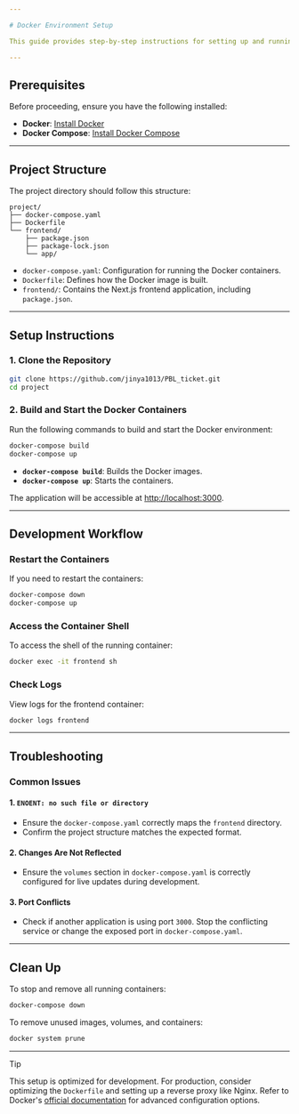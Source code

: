 ```yaml
---

# Docker Environment Setup

This guide provides step-by-step instructions for setting up and running the Dockerized environment for the frontend application.

---
```


## Prerequisites

Before proceeding, ensure you have the following installed:

- **Docker**: [Install Docker](https://docs.docker.com/get-docker/)
- **Docker Compose**: [Install Docker Compose](https://docs.docker.com/compose/install/)

---

## Project Structure

The project directory should follow this structure:

```
project/
├── docker-compose.yaml
├── Dockerfile
└── frontend/
    ├── package.json
    ├── package-lock.json
    └── app/
```

- `docker-compose.yaml`: Configuration for running the Docker containers.
- `Dockerfile`: Defines how the Docker image is built.
- `frontend/`: Contains the Next.js frontend application, including `package.json`.

---

## Setup Instructions

### 1. Clone the Repository

```bash
git clone https://github.com/jinya1013/PBL_ticket.git
cd project
```

### 2. Build and Start the Docker Containers

Run the following commands to build and start the Docker environment:

```bash
docker-compose build
docker-compose up
```

- **`docker-compose build`**: Builds the Docker images.
- **`docker-compose up`**: Starts the containers.

The application will be accessible at [http://localhost:3000](http://localhost:3000).

---

## Development Workflow

### Restart the Containers

If you need to restart the containers:

```bash
docker-compose down
docker-compose up
```

### Access the Container Shell

To access the shell of the running container:

```bash
docker exec -it frontend sh
```

### Check Logs

View logs for the frontend container:

```bash
docker logs frontend
```

---

## Troubleshooting

### Common Issues

#### 1. **`ENOENT: no such file or directory`**
   - Ensure the `docker-compose.yaml` correctly maps the `frontend` directory.
   - Confirm the project structure matches the expected format.

#### 2. **Changes Are Not Reflected**
   - Ensure the `volumes` section in `docker-compose.yaml` is correctly configured for live updates during development.

#### 3. **Port Conflicts**
   - Check if another application is using port `3000`. Stop the conflicting service or change the exposed port in `docker-compose.yaml`.

---

## Clean Up

To stop and remove all running containers:

```bash
docker-compose down
```

To remove unused images, volumes, and containers:

```bash
docker system prune
```

---

> [!TIP]
> This setup is optimized for development. For production, consider optimizing the `Dockerfile` and setting up a reverse proxy like Nginx.
> Refer to Docker's [official documentation](https://docs.docker.com/) for advanced configuration options.

